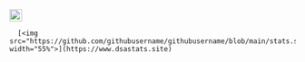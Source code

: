 
 <img align="center" alt="DSA Stats" width="22px" src="https://github.com/githubusername/githubusername/blob/main/stats.svg" />

      [<img src="https://github.com/githubusername/githubusername/blob/main/stats.svg" width="55%">](https://www.dsastats.site)
<!--
**Shreytan/Shreytan** is a ✨ _special_ ✨ repository because its `README.md` (this file) appears on your GitHub profile.

Here are some ideas to get you started:

- 🔭 I’m currently working on ...
- 🌱 I’m currently learning ...
- 👯 I’m looking to collaborate on ...
- 🤔 I’m looking for help with ...
- 💬 Ask me about ...
- 📫 How to reach me: ...
- 😄 Pronouns: ...
- ⚡ Fun fact: ...
-->
